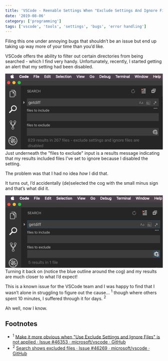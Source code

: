 ```yaml
---
title: 'VSCode - Reenable Settings When "Exclude Settings And Ignore Files Are Disabled"'
date: '2019-08-06'
category: ['programming']
tags: ['vscode', 'tools', 'settings', 'bugs', 'error handling']
---
```


Filing this one under annoying bugs that shouldn’t be an issue but end up taking up way more of your time than you’d like.

VSCode offers the ability to filter out certain directories from being searched - which I find very handy. Unfortunately, recently, I started getting an alert that my setting had been disabled.

![](./search-with-settings-disabled.png)
Just underneath the "files to exclude" input is a results message indicating that my results included files I’ve set to ignore because I disabled the setting.

The problem was that I had no idea _how_ I did that.

It turns out, I’d accidentally (de)selected the cog with the small minus sign and that’s what did it.

![](./search-with-settings-enabled.png)
Turning it back on (notice the blue outline around the cog) and my results are much closer to what I’d expect!

This is a known issue for the VSCode team and I was happy to find that I wasn’t alone in struggling to figure out the cause… <sup>1</sup> though where others spent 10 minutes, I suffered through it for days. <sup>2</sup>

Ah well, now I know.

## Footnotes

-   <sup>1</sup> [Make it more obvious when "Use Exclude Settings and Ignore Files" is not applied · Issue #46353 · microsoft/vscode · GitHub](https://github.com/microsoft/vscode/issues/46353)
-   <sup>2</sup> [Search shows excluded files · Issue #46269 · microsoft/vscode · GitHub](https://github.com/microsoft/vscode/issues/46269#issuecomment-375200113)

